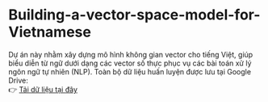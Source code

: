 # Building-a-vector-space-model-for-Vietnamese
Dự án này nhằm xây dựng mô hình không gian vector cho tiếng Việt, giúp biểu diễn từ ngữ dưới dạng các vector số thực phục vụ các bài toán xử lý ngôn ngữ tự nhiên (NLP).
Toàn bộ dữ liệu huấn luyện được lưu tại Google Drive:  
👉 [Tải dữ liệu tại đây](https://drive.google.com/drive/folders/1Tt3QL6QFSqyRfclf3W86xEiSx_Hj3hkd?usp=drive_link)
